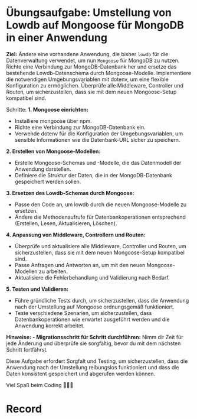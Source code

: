 # Übungsaufgabe: Umstellung von Lowdb auf Mongoose für MongoDB in einer Anwendung
**Ziel:** 
Ändere eine vorhandene Anwendung, die bisher `lowdb` für die Datenverwaltung verwendet, um nun `Mongoose` für MongoDB zu nutzen. Richte eine Verbindung zur MongoDB-Datenbank her und ersetze das bestehende Lowdb-Datenschema durch Mongoose-Modelle. Implementiere die notwendigen Umgebungsvariablen mit dotenv, um eine flexible Konfiguration zu ermöglichen. Überprüfe alle Middleware, Controller und Routen, um sicherzustellen, dass sie mit dem neuen Mongoose-Setup kompatibel sind.

Schritte:
**1. Mongoose einrichten:** 

- Installiere mongoose über npm.
- Richte eine Verbindung zur MongoDB-Datenbank ein.
- Verwende dotenv für die Konfiguration der Umgebungsvariablen, um sensible Informationen wie die Datenbank-URL sicher zu speichern.
  
**2. Erstellen von Mongoose-Modellen:**

- Erstelle Mongoose-Schemas und -Modelle, die das Datenmodell der Anwendung darstellen.
- Definiere die Struktur der Daten, die in der MongoDB-Datenbank gespeichert werden sollen.
  
**3. Ersetzen des Lowdb-Schemas durch Mongoose:**

- Passe den Code an, um lowdb durch die neuen Mongoose-Modelle zu ersetzen.
- Ändere die Methodenaufrufe für Datenbankoperationen entsprechend (Erstellen, Lesen, Aktualisieren, Löschen).

  
**4. Anpassung von Middleware, Controllern und Routen:**

- Überprüfe und aktualisiere alle Middleware, Controller und Routen, um sicherzustellen, dass sie mit dem neuen Mongoose-Setup kompatibel sind.
- Passe Anfragen und Antworten an, um mit den neuen Mongoose-Modellen zu arbeiten.
- Aktualisiere die Fehlerbehandlung und Validierung nach Bedarf.
  
**5. Testen und Validieren:**

- Führe gründliche Tests durch, um sicherzustellen, dass die Anwendung nach der Umstellung auf Mongoose ordnungsgemäß funktioniert.
- Teste verschiedene Szenarien, um sicherzustellen, dass Datenbankoperationen wie erwartet ausgeführt werden und die Anwendung korrekt arbeitet.


**Hinweise:** 
**- Migrationsschritt für Schritt durchführen:** Nimm dir Zeit für jede Änderung und überprüfe sie sorgfältig, bevor du mit dem nächsten Schritt fortfährst. 

Diese Aufgabe erfordert Sorgfalt und Testing, um sicherzustellen, dass die Anwendung nach der Umstellung reibungslos funktioniert und dass die Daten konsistent gespeichert und abgerufen werden können.  


Viel Spaß beim Coding 👷‍♀️😃
# Record

